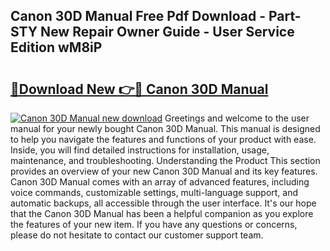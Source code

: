 ## Canon 30D Manual Free Pdf Download - Part-STY New Repair Owner Guide - User Service Edition wM8iP

# <h2><a href="http://bc19612.oget.top/?id=Canon+30D+Manual">🔗Download New 👉🔴 Canon 30D Manual</a></h2>

[![Canon 30D Manual new download](https://i.imgur.com/5g1atiW.png)](http://bc19612.oget.top/?id=Canon+30D+Manual)
Greetings and welcome to the user manual for your newly bought Canon 30D Manual. This manual is designed to help you navigate the features and functions of your product with ease. Inside, you will find detailed instructions for installation, usage, maintenance, and troubleshooting. Understanding the Product This section provides an overview of your new Canon 30D Manual and its key features. Canon 30D Manual comes with an array of advanced features, including voice commands, customizable settings, multi-language support, and automatic backups, all accessible through the user interface. It's our hope that the Canon 30D Manual has been a helpful companion as you explore the features of your new item. If you have any questions or concerns, please do not hesitate to contact our customer support team.
